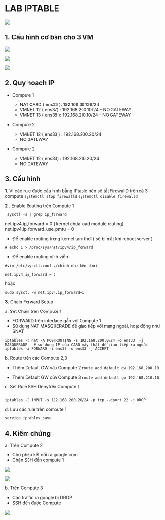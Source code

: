 # LAB IPTABLE

![](https://image.ibb.co/bVs9Oe/iptables.png)


## 1. Cấu hình cơ bản cho 3 VM
![](https://image.ibb.co/hVctGz/compute_1.png)

![](https://image.ibb.co/jQO8Gz/compute_2.png)

![](https://image.ibb.co/c8W9pK/compute_4.png)


## 2. Quy hoạch IP 

- Compute 1 
	- NAT CARD ( ens33 ): 192.168.36.139/24
	- VMNET 12 ( ens37)  : 192.168.200.10/24	- NO GATEWAY
	- VMNET 13 ( ens38 ): 192.168.210.10/24 - NO GATEWAY

- Compute 2
	- VMNET 12 ( ens33  ) : 192.168.200.20/24
	- NO GATEWAY

- Compute 2
	- VMNET 12 ( ens33)  : 192.168.210.20/24
	- NO GATEWAY


## 3. Cấu hình

**1**.  Vì các rule được cấu hình bằng IPtable nên sẽ tắt FirewallD trên cả 3 compute 
`systemctl stop firewalld`
`systemctl disable firewalld`

**2** . Enable Routing trên Compute 1

```
 sysctl -a | grep ip_forward
```

net.ipv4.ip_forward = 0 { kernel chưa load module routing}  
net.ipv4.ip_forward_use_pmtu = 0

+ Để enable routing trong kernel tạm thời ( sẽ bị mất khi reboot server )

```
# echo 1 > /proc/sys/net/ipv4/ip_forward

```
+ Để enable routing vĩnh viễn

```
#vim /etc/sysctl.conf //chỉnh như bên dưới 

net.ipv4.ip_forward = 1
```
hoặc

```
sudo sysctl -w net.ipv4.ip_forward=1
```


**3**. Chain Forward Setup

a. Set Chain trên Compute 1

- FORWARD trên interface gắn với Compute 1
- Sử dụng NAT MASQUERADE để giao tiếp với mạng ngoài, hoạt động như SNAT
```
iptables -t nat -A POSTROUTING -s 192.168.200.0/24 -o ens33  -j MASQUERADE	 # sử dụng IP của CARD máy thật để giao tiếp ra ngoài
iptables -A FORWARD -i ens37 -o ens33 -j ACCEPT

```
 
b. Route trên các Compute 2,3

 - Thêm Default GW vào Compute 2
 `route add default gw 192.168.200.10` 

- Thêm Default GW của Compute 3
`route add default gw 192.168.210.10`

c. Set Rule SSH Denytrên Compute 1

```

iptables -I INPUT -s 192.168.200.20/24 -p tcp --dport 22 -j DROP

```

d. Lưu các rule trên  compute 1

`service iptables save`

## 4. Kiểm chứng


a. Trên Compute 2

- Cho phép kết nối ra google.com
- Chặn SSH đến compute 1

![](https://image.ibb.co/hGw1pK/compute_2_1.png)

![](https://image.ibb.co/bGNP9K/compute_1_2.png)

b. Trên Compute 3

- Các traffic ra google bị DROP
-  SSH đến được Compute


![](https://image.ibb.co/igjzbz/compute_3.png)



